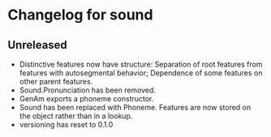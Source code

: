 # Changelog for sound

## Unreleased
- Distinctive features now have structure: Separation of root features from
  features with autosegmental behavior; Dependence of some features on other
  parent features.
- Sound.Pronunciation has been removed.
- GenAm exports a phoneme constructor. 
- Sound has been replaced with Phoneme. Features are now stored on the object 
  rather than in a lookup.
- versioning has reset to 0.1.0
